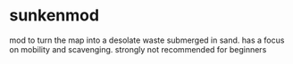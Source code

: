 # sunkenmod
mod to turn the map into a desolate waste submerged in sand. has a focus on mobility and scavenging. strongly not recommended for beginners
